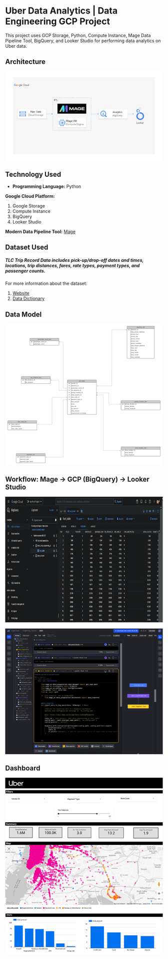 # Uber Data Analytics | Data Engineering GCP Project

This project uses GCP Storage, Python, Compute Instance, Mage Data Pipeline Tool, BigQuery, and Looker Studio for performing data analytics on Uber data.

## Architecture
![Architecture](images/architecture.jpg)

## Technology Used
- **Programming Language:** Python

**Google Cloud Platform:**
1. Google Storage
2. Compute Instance
3. BigQuery
4. Looker Studio

**Modern Data Pipeline Tool:** [Mage](https://www.mage.ai/)

## Dataset Used
##### TLC Trip Record Data includes pick-up/drop-off dates and times, locations, trip distances, fares, rate types, payment types, and passenger counts.

For more information about the dataset:
1. [Website](https://www.nyc.gov/site/tlc/about/tlc-trip-record-data.page)
2. [Data Dictionary](https://www.nyc.gov/assets/tlc/downloads/pdf/data_dictionary_trip_records_yellow.pdf)

## Data Model
![Uber Data Model](images/Uber_Data_Model.png)

## Workflow: Mage -> GCP (BigQuery) -> Looker Studio
<p float="left">
  <img src="images/UBER_DE.PNG" width="700" height="400" />  <br> <br>
 
  <img src="images/UBER_DE2.PNG" width="700" height="400" />
</p>

## Dashboard
![Uber Dashboard](Uber_Dashboard-1.png)
